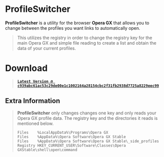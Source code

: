 # ProfileSwitcher

**ProfileSwitcher** is a utility for the browser **Opera GX** that allows you to change between the profiles you want links to automatically open.

> This utilizes the registry in order to change the registry key for the main Opera GX and simple file reading to create a list and obtain the data of your current profiles.

>
# Download
> **[`Latest Version @ c939abc61ac53c29de00e1c1002164a28154cbc2f31fb2938d7725a8229eec99`](https://github.com/xNasuni/ProfileSwitcher/releases/tag/1.0.0)**
## Extra Information

> **ProfileSwitcher** only changes changes one key and only reads your Opera GX profile data.
> The registry key and the directories it reads is mentioned below.
> ```
> Files    %LocalAppData%\Programs\Opera GX
> Files    %AppData%\Opera Software\Opera GX Stable
> Files    %AppData%\Opera Software\Opera GX Stable\_side_profiles
> Registry HKEY_CURRENT_USER\Software\Classes\Opera GXStable\shell\open\command
> ```
